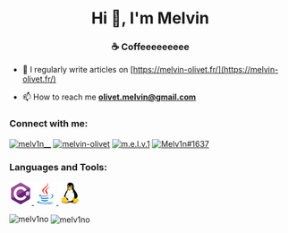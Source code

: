 <h1 align="center">Hi 👋, I'm Melvin</h1>
<h3 align="center">☕ Coffeeeeeeeee</h3>

- 📝 I regularly write articles on [https://melvin-olivet.fr/](https://melvin-olivet.fr/)

- 📫 How to reach me **olivet.melvin@gmail.com**

<h3 align="left">Connect with me:</h3>
<p align="left">
<a href="https://twitter.com/melv1n__" target="blank"><img align="center" src="https://raw.githubusercontent.com/rahuldkjain/github-profile-readme-generator/master/src/images/icons/Social/twitter.svg" alt="melv1n__" height="30" width="40" /></a>
<a href="https://linkedin.com/in/melvin-olivet" target="blank"><img align="center" src="https://raw.githubusercontent.com/rahuldkjain/github-profile-readme-generator/master/src/images/icons/Social/linked-in-alt.svg" alt="melvin-olivet" height="30" width="40" /></a>
<a href="https://instagram.com/m.e.l.v.1" target="blank"><img align="center" src="https://raw.githubusercontent.com/rahuldkjain/github-profile-readme-generator/master/src/images/icons/Social/instagram.svg" alt="m.e.l.v.1" height="30" width="40" /></a>
<a href="https://discord.gg/Melv1n#1637" target="blank"><img align="center" src="https://raw.githubusercontent.com/rahuldkjain/github-profile-readme-generator/master/src/images/icons/Social/discord.svg" alt="Melv1n#1637" height="30" width="40" /></a>
</p>

<h3 align="left">Languages and Tools:</h3>
<p align="left"> <a href="https://www.w3schools.com/cs/" target="_blank" rel="noreferrer"> <img src="https://raw.githubusercontent.com/devicons/devicon/master/icons/csharp/csharp-original.svg" alt="csharp" width="40" height="40"/> </a> <a href="https://www.java.com" target="_blank" rel="noreferrer"> <img src="https://raw.githubusercontent.com/devicons/devicon/master/icons/java/java-original.svg" alt="java" width="40" height="40"/> </a> <a href="https://www.linux.org/" target="_blank" rel="noreferrer"> <img src="https://raw.githubusercontent.com/devicons/devicon/master/icons/linux/linux-original.svg" alt="linux" width="40" height="40"/> </a> </p>

<p><img align="left" src="https://github-readme-stats.vercel.app/api/top-langs?username=melv1no&show_icons=true&locale=en&layout=compact" alt="melv1no" /></p>

<p>&nbsp;<img align="center" src="https://github-readme-stats.vercel.app/api?username=melv1no&show_icons=true&locale=en" alt="melv1no" /></p>

